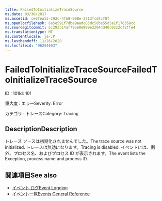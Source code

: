 ```yaml
---
title: FailedToInitializeTraceSource
ms.date: 03/30/2017
ms.assetid: ce6fea55-292c-4fb9-908e-3713fcd4cf8f
ms.openlocfilehash: 6a5e591f7dbe9aadc85dc58be55d5a1f176358cc
ms.sourcegitcommit: bc293b14af795e0e999e3304dd40c0222cf2ffe4
ms.translationtype: MT
ms.contentlocale: ja-JP
ms.lasthandoff: 11/26/2020
ms.locfileid: "96284603"
---
```

# <a name="failedtoinitializetracesource"></a><span data-ttu-id="a7f21-102">FailedToInitializeTraceSource</span><span class="sxs-lookup"><span data-stu-id="a7f21-102">FailedToInitializeTraceSource</span></span>

<span data-ttu-id="a7f21-103">ID : 101</span><span class="sxs-lookup"><span data-stu-id="a7f21-103">Id: 101</span></span>  
  
 <span data-ttu-id="a7f21-104">重大度 : エラー</span><span class="sxs-lookup"><span data-stu-id="a7f21-104">Severity: Error</span></span>  
  
 <span data-ttu-id="a7f21-105">カテゴリ : トレース</span><span class="sxs-lookup"><span data-stu-id="a7f21-105">Category: Tracing</span></span>  
  
## <a name="description"></a><span data-ttu-id="a7f21-106">Description</span><span class="sxs-lookup"><span data-stu-id="a7f21-106">Description</span></span>  

 <span data-ttu-id="a7f21-107">トレース ソースは初期化されませんでした。</span><span class="sxs-lookup"><span data-stu-id="a7f21-107">The trace source was not initialized.</span></span> <span data-ttu-id="a7f21-108">トレースは無効になります。</span><span class="sxs-lookup"><span data-stu-id="a7f21-108">Tracing is disabled.</span></span> <span data-ttu-id="a7f21-109">イベントには、例外、プロセス名、およびプロセス ID が表示されます。</span><span class="sxs-lookup"><span data-stu-id="a7f21-109">The event lists the Exception, process name and process ID.</span></span>  
  
## <a name="see-also"></a><span data-ttu-id="a7f21-110">関連項目</span><span class="sxs-lookup"><span data-stu-id="a7f21-110">See also</span></span>

- [<span data-ttu-id="a7f21-111">イベント ログ</span><span class="sxs-lookup"><span data-stu-id="a7f21-111">Event Logging</span></span>](index.md)
- [<span data-ttu-id="a7f21-112">イベント一覧</span><span class="sxs-lookup"><span data-stu-id="a7f21-112">Events General Reference</span></span>](events-general-reference.md)
